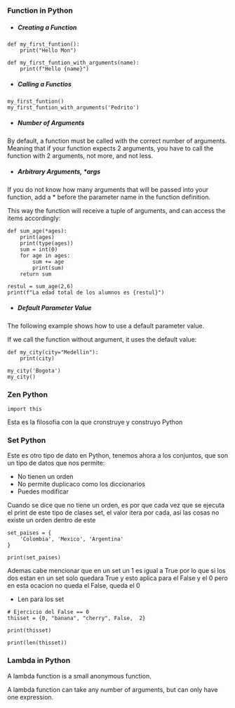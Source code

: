### Function in Python

- ##### Creating a Function

```
def my_first_funtion():
    print("Hello Mon")    

def my_first_funtion_with_arguments(name):
    print(f"Hello {name}")
```

- ##### Calling a Functios

```
my_first_funtion()
my_first_funtion_with_arguments('Pedrito')
```

- ##### Number of Arguments
By default, a function must be called with the correct number of arguments. Meaning that if your function expects 2 arguments, you have to call the function with 2 arguments, not more, and not less.

- ##### Arbitrary Arguments, *args
If you do not know how many arguments that will be passed into your function, add a * before the parameter name in the function definition.

This way the function will receive a tuple of arguments, and can access the items accordingly:
```
def sum_age(*ages):
    print(ages)
    print(type(ages))
    sum = int(0)
    for age in ages:
        sum += age
        print(sum)
    return sum

restul = sum_age(2,6)
print(f"La edad total de los alumnos es {restul}")
```

- ##### Default Parameter Value
The following example shows how to use a default parameter value.

If we call the function without argument, it uses the default value:

```
def my_city(city="Medellin"):
    print(city)

my_city('Bogota')
my_city()
```

### Zen Python
```
import this
```
Esta es la filosofia con la que cronstruye y construyo Python

### Set Python

Este es otro tipo de dato en Python, tenemos ahora a los conjuntos, que son un tipo de datos que nos permite:

- No tienen un orden
- No permite duplicaco como los diccionarios
- Puedes modificar

Cuando se dice que no tiene un orden, es por que cada vez que se ejecuta el print de este tipo de clases set, el valor itera por cada, asi las cosas no existe un orden dentro de este

```
set_paises = {
    'Colombia', 'Mexico', 'Argentina'
}

print(set_paises)

```
Ademas cabe mencionar que en un set un 1 es igual a True por lo que si los dos estan en un set solo quedara True y esto aplica para el False y el 0 pero en esta ocacion no queda el False, queda el 0

- Len para los set
```
# Ejercicio del False == 0
thisset = {0, "banana", "cherry", False,  2}

print(thisset)

print(len(thisset))

```



### Lambda in Python

A lambda function is a small anonymous function.

A lambda function can take any number of arguments, but can only have one expression.